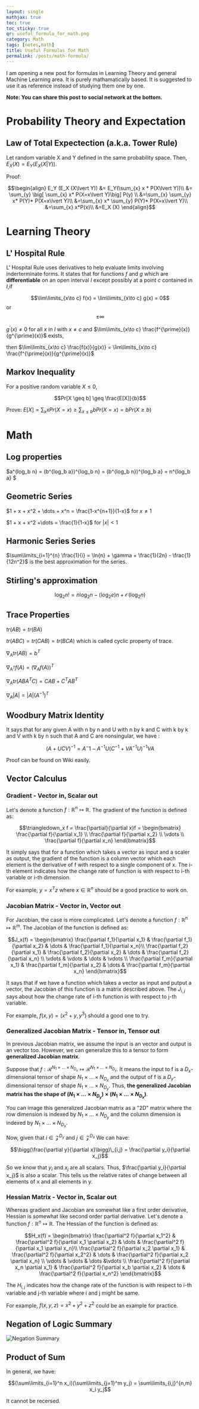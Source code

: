 ```yaml
---
layout: single
mathjax: true
toc: true
toc_sticky: true
qr: useful_formula_for_math.png
category: Math
tags: [notes,math]
title: Useful Formulas for Math
permalink: /posts/math-formula/
---
```


I am opening a new post for formulas in Learning Theory and general Machine Learning area. It is purely mathamatically based. It is suggested to use it as reference instead of studying them one by one.

**Note: You can share this post to social network at the bottom.**

# Probability Theory and Expectation
## Law of Total Expectection (a.k.a. Tower Rule)

Let random variable X and Y defined in the same probability space. Then, $E_X (X) = E_Y(E_X(X\lvert Y))$.

Proof: 

$$\begin{align}
E_Y (E_X (X\lvert Y)) &= E_Y(\sum_{x} x * P(X\lvert Y))\\
&= \sum_{y} \big[ \sum_{x} x* P(X=x\lvert Y)\big] P(y) \\
&=\sum_{x}  \sum_{y} x* P(Y)* P(X=x\lvert Y)\\
&=\sum_{x} x* \sum_{y} P(Y)* P(X=x\lvert Y)\\
&=\sum_{x} x*P(x)\\
&=E_X (X) 
\end{align}$$

# Learning Theory
## L' Hospital Rule

L' Hospital Rule uses derivatives to help evaluate limits involving inderterminate forms. It states that for functions $f$ and $g$ which are **differentiable** on an open interval $I$ except possibly at a point $c$ contained in $I$,if 

$$\lim\limits_{x\to c} f(x) = \lim\limits_{x\to c} g(x) = 0$$ or $$\pm \infty$$

$g^{\prime}(x)\neq 0$ for all $x$ in $I$ with $x\neq c$ and $\lim\limits_{x\to c} \frac{f^{\prime}(x)}{g^{\prime}(x)}$ exists,

then $\lim\limits_{x\to c} \frac{f(x)}{g(x)} = \lim\limits_{x\to c} \frac{f^{\prime}(x)}{g^{\prime}(x)}$

## Markov Inequality

For a positive random variable $X \leq 0$, 

$$Pr[X \geq b] \geq \frac{E[X]}{b}$$

Prove: $E[X] = \sum_x xPr(X=x) \geq \sum_{x\leq b} bPr(X=x) = bPr(X\geq b)$

# Math
## Log properties

$a^{log_b n} = (b^{log_b a})^{log_b n} = (b^{log_b n})^{log_b a} = n^{log_b a} $

## Geometric Series

$1 + x + x^2 + \dots + x^n = \frac{1-x^{n+1}}{1-x}$ for $x\neq 1$

$1 + x + x^2 +\dots = \frac{1}{1-x}$ for $\lvert x\rvert <1$

## Harmonic Series Series

$\sum\limits_{i=1}^{n} \frac{1}{i} = \ln{n} + \gamma + \frac{1}{2n} - \frac{1}{12n^2}$ is the best approximation for the series. 

## Stirling's approximation

$$\log_2 n! = n\log_2 n - (\log_2 e)n + \mathcal{O}(\log_2 n)$$

## Trace Properties

$tr(AB) = tr(BA)$

$tr(ABC) = tr(CAB) = tr(BCA)$ which is called cyclic property of trace.

$\nabla_{A} tr(AB) = b^{T}$

$\nabla_{A^T} f(A) = (\nabla_A f(A))^T$

$\nabla_A tr(ABA^TC) = CAB + C^TAB^T$

$\nabla_A \lvert A\rvert = \lvert A\rvert (A^{-1})^T$

## Woodbury Matrix Identity

It says that for any given A with n by n and U with n by k and C with k by k and V with k by n such that A and C are nonsingular, we have :

$$(A + UCV)^{-1} = A{^-1} - A^{-1}U(C^{-1} + VA^{-1}U)^{-1}VA$$

Proof can be found on Wiki easily. 

## Vector Calculus

### Gradient - Vector in, Scalar out

Let's denote a function $f:\mathbb{R}^n\mapsto\mathbb{R}$. The gradient of the function is defined as:

$$\triangledown_x f = \frac{\partial}{\partial x}f = \begin{bmatrix} \frac{\partial f}{\partial x_1} \\ \frac{\partial f}{\partial x_2} \\ \vdots \\ \frac{\partial f}{\partial x_n} \end{bmatrix}$$

It simply says that for a function which takes a vector as input and a scaler as output, the gradient of the function is a column vector which each element is the derivative of f with respect to a single component of x. The i-th element indicates how the change rate of function is with respect to i-th variable or i-th dimension. 

For example, $y = x^Tz$ where $x \in \mathbb{R}^n$ should be a good practice to work on. 

### Jacobian Matrix - Vector in, Vector out

For Jacobian, the case is more complicated. Let's denote a function $f:\mathbb{R}^n\mapsto\mathbb{R}^m$. The Jacobian of the function is defined as:

$$J_x(f) = \begin{bmatrix} \frac{\partial f_1}{\partial x_1} & \frac{\partial f_1}{\partial x_2} & \dots & \frac{\partial f_1}{\partial x_n}\\ \frac{\partial f_2}{\partial x_1} & \frac{\partial f_2}{\partial x_2} & \dots & \frac{\partial f_2}{\partial x_n} \\ \vdots & \vdots & \dots & \vdots \\ \frac{\partial f_m}{\partial x_1} & \frac{\partial f_m}{\partial x_2} & \dots & \frac{\partial f_m}{\partial x_n} \end{bmatrix}$$

It says that if we have a function which takes a vector as input and putput a vector, the Jacobian of this function is a matrix described above. The $J_{i,j}$ says about how the change rate of i-th function is with respect to j-th variable. 

For example, $f(x,y) = (x^2 + y, y^3)$ should a good one to try. 

### Generalized Jacobian Matrix - Tensor in, Tensor out

In previous Jacobian matrix, we assume the input is an vector and output is an vector too. However, we can generalize this to a tensor to form **generalized Jacobian matrix**. 

Suppose that $f:\mathcal{R}^{N_1\times \dots\times N_{D_x}}\mapsto\mathcal{R}^{N_1\times \dots\times N_{D_y}}$. It means the input to f is a $D_x$-dimensional tensor of shape $N_1\times \dots\times N_{D_x}$ and the output of f is a $D_y$-dimensional tensor of shape $N_1\times \dots\times N_{D_y}$. Thus, **the generalized Jacobian matrix has the shape of $(N_1\times \dots\times N_{D_y})\times(N_1\times \dots\times N_{D_x})$**. 

You can image this generalized Jacobian matrix as a "2D" matrix where the row dimension is indexed by $N_1\times \dots\times N_{D_y}$ and the column dimension is indexed by $N_1\times \dots\times N_{D_x}$. 

Now, given that $i\in\mathcal{Z}^{D_y}$ and $j\in\mathcal{Z}^{D_x}$ We can have:

$$\bigg(\frac{\partial y}{\partial x}\bigg)\_{i,j} = \frac{\partial y_i}{\partial x_j}$$ 

So we know that $y_i$ and $x_j$ are all scalars. Thus, $\frac{\partial y_i}{\partial x_j}$ is also a scalar. This tells us the relative rates of change between all elements of x and all elements in y. 

### Hessian Matrix - Vector in, Scalar out

Whereas gradient and Jacobian are somewhat like a first order derivative, Hessian is somewhat like second order partial derivative. Let's denote a function $f:\mathbb{R}^n\mapsto\mathbb{R}$. The Hessian of the function is defined as:

$$H_x(f) = \begin{bmatrix} \frac{\partial^2 f}{\partial x_1^2} & \frac{\partial^2 f}{\partial x_1 \partial x_2} & \dots & \frac{\partial^2 f}{\partial x_1 \partial x_n}\\ \frac{\partial^2 f}{\partial x_2 \partial x_1} & \frac{\partial^2 f}{\partial x_2^2} & \dots & \frac{\partial^2 f}{\partial x_2 \partial x_n} \\ \vdots & \vdots & \dots &\vdots \\ \frac{\partial^2 f}{\partial x_n \partial x_1} & \frac{\partial^2 f}{\partial x_b \partial x_2} & \dots & \frac{\partial^2 f}{\partial x_n^2} \end{bmatrix}$$

The $H_{i,j}$ indicates how the change rate of the function is with respect to i-th variable and j-th variable where i and j might be same. 

For example, $f(x,y,z) = x^2 + y^2 + z^2$ could be an example for practice. 

## Negation of Logic Summary

![Negation Summary](/images/MathFormula_negation.png)

## Product of Sum

In general, we have:

$$(\sum\limits_{i=1}^n x_i)(\sum\limits_{j=1}^m y_j) = \sum\limits_{i,j}^{n,m} x_i y_j$$

It cannot be recersed. 
